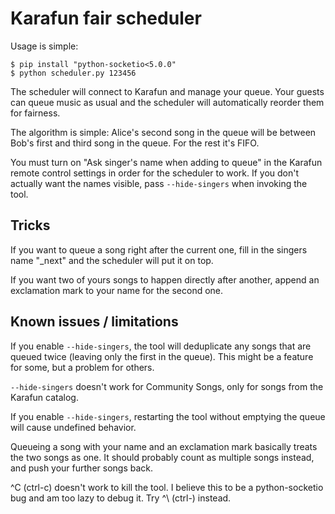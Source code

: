 # Karafun fair scheduler

Usage is simple:

```shell
$ pip install "python-socketio<5.0.0"
$ python scheduler.py 123456
```

The scheduler will connect to Karafun and manage your queue. Your guests can queue music as usual and the scheduler will automatically reorder them for fairness.

The algorithm is simple: Alice's second song in the queue will be between Bob's first and third song in the queue. For the rest it's FIFO.

You must turn on "Ask singer's name when adding to queue" in the Karafun remote control settings in order for the scheduler to work. If you don't actually want the names visible, pass `--hide-singers` when invoking the tool.

## Tricks

If you want to queue a song right after the current one, fill in the singers name "_next" and the scheduler will put it on top.

If you want two of yours songs to happen directly after another, append an exclamation mark to your name for the second one.

## Known issues / limitations

If you enable `--hide-singers`, the tool will deduplicate any songs that are queued twice (leaving only the first in the queue). This might be a feature for some, but a problem for others.

`--hide-singers` doesn't work for Community Songs, only for songs from the Karafun catalog.

If you enable `--hide-singers`, restarting the tool without emptying the queue will cause undefined behavior.

Queueing a song with your name and an exclamation mark basically treats the two songs as one. It should probably count as multiple songs instead, and push your further songs back.

^C (ctrl-c) doesn't work to kill the tool. I believe this to be a python-socketio bug and am too lazy to debug it. Try ^\ (ctrl-\) instead.
